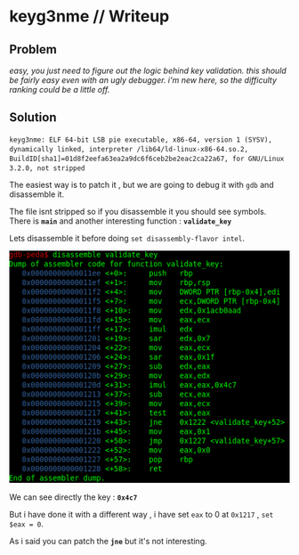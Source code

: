 # keyg3nme // Writeup

## Problem

*easy, you just need to figure out the logic behind key validation. this should be fairly easy even with an ugly debugger. i'm new here, so the difficulty ranking could be a little off.*

## Solution

`keyg3nme: ELF 64-bit LSB pie executable, x86-64, version 1 (SYSV), dynamically linked, interpreter /lib64/ld-linux-x86-64.so.2, BuildID[sha1]=01d8f2eefa63ea2a9dc6f6ceb2be2eac2ca22a67, for GNU/Linux 3.2.0, not stripped`

The easiest way is to patch it , but we are going to debug it with `gdb` and disassemble it.

The file isnt stripped so if you disassemble it you should see symbols. There is **`main`** and another interesting function : **`validate_key`**

Lets disassemble it before doing `set disassembly-flavor intel`.

![validate_key](validate_key.png)

We can see directly the key : **`0x4c7`**

But i have done it with a different way , i have set `eax` to 0 at `0x1217` , `set $eax = 0`.

As i said you can patch the **`jne`** but it's not interesting.
